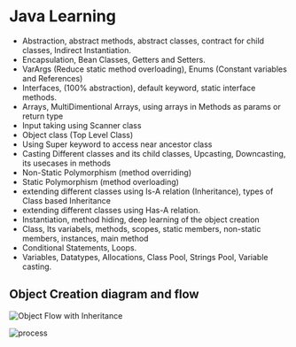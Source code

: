# Java Learning

- Abstraction, abstract methods, abstract classes, contract for child classes, Indirect Instantiation. 
- Encapsulation, Bean Classes, Getters and Setters.
- VarArgs (Reduce static method overloading), Enums (Constant variables and References)
- Interfaces, (100% abstraction), default keyword, static interface methods.
- Arrays, MultiDimentional Arrays, using arrays in Methods as params or return type
- Input taking using Scanner class
- Object class (Top Level Class)
- Using Super keyword to access near ancestor class
- Casting Different classes and its child classes, Upcasting, Downcasting, its usecases in methods
- Non-Static Polymorphism (method overriding)
- Static Polymorphism (method overloading)
- extending different classes using Is-A relation (Inheritance), types of Class based Inheritance
- extending different classes using Has-A relation.
- Instantiation, method hiding, deep learning of the object creation
- Class, Its variabels, methods, scopes, static members, non-static members, instances, main method
- Conditional Statements, Loops.
- Variables, Datatypes, Allocations, Class Pool, Strings Pool, Variable casting.

## Object Creation diagram and flow
![Object Flow with Inheritance](https://github.com/user-attachments/assets/90fc16bc-557e-4303-a203-27ec357e915a)

![process](https://github.com/user-attachments/assets/4623109d-4e74-446f-804b-cf666c86a845)
